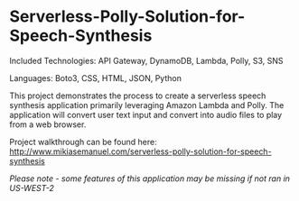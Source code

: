 # Serverless-Polly-Solution-for-Speech-Synthesis

Included Technologies: API Gateway, DynamoDB, Lambda, Polly, S3, SNS

Languages: Boto3, CSS, HTML, JSON, Python

This project demonstrates the process to create a serverless speech synthesis application primarily leveraging Amazon Lambda and Polly. The application will convert user text input and convert into audio files to play from a web browser.

Project walkthrough can be found here: http://www.mikiasemanuel.com/serverless-polly-solution-for-speech-synthesis

*Please note - some features of this application may be missing if not ran in US-WEST-2*
